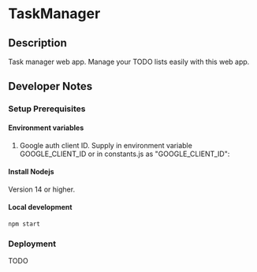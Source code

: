 # TaskManager

## Description
Task manager web app. Manage your TODO lists easily with this web app.

## Developer Notes

### Setup Prerequisites

#### Environment variables
1. Google auth client ID. Supply in environment variable GOOGLE_CLIENT_ID or in constants.js as "GOOGLE_CLIENT_ID": <your google client ID>

#### Install Nodejs
Version 14 or higher.

#### Local development
```npm start```

### Deployment

TODO
